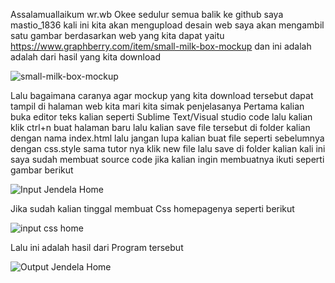 Assalamuallaikum wr.wb Okee sedulur semua balik ke github saya mastio_1836 kali ini kita akan mengupload desain web saya akan mengambil satu gambar berdasarkan web yang kita dapat yaitu https://www.graphberry.com/item/small-milk-box-mockup dan ini adalah adalah dari hasil yang kita download

![small-milk-box-mockup](https://user-images.githubusercontent.com/56244106/116971320-973f6500-ace3-11eb-8c40-c742f86ed81f.jpg)

Lalu bagaimana caranya agar mockup yang kita download tersebut dapat tampil di halaman web kita mari kita simak penjelasanya
Pertama kalian buka editor teks kalian seperti Sublime Text/Visual studio code lalu kalian klik ctrl+n buat halaman baru lalu kalian save file tersebut di folder kalian dengan nama index.html lalu jangan lupa kalian buat file seperti sebelumnya dengan css.style sama tutor nya klik new file lalu save di folder kalian kali ini saya sudah membuat source code jika kalian ingin membuatnya ikuti seperti gambar berikut

![Input Jendela Home](https://user-images.githubusercontent.com/56244106/116971949-86432380-ace4-11eb-8f4f-9b1817e989aa.JPG)

Jika sudah kalian tinggal membuat Css homepagenya seperti berikut

![input css home](https://user-images.githubusercontent.com/56244106/116972011-a1ae2e80-ace4-11eb-8007-52e24f517ad3.JPG)

Lalu ini adalah hasil dari Program tersebut

![Output Jendela Home](https://user-images.githubusercontent.com/56244106/116972075-b2f73b00-ace4-11eb-9608-ddc5eaf1dd2e.JPG)
